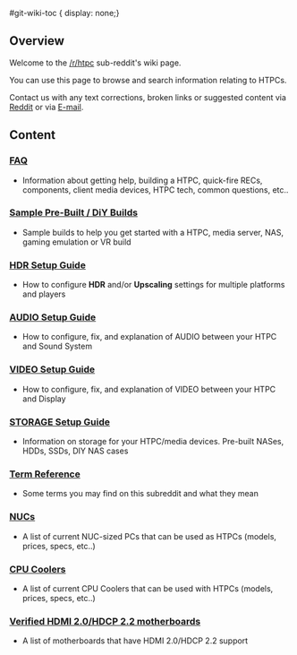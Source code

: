 #git-wiki-toc { display: none;}

## Overview

Welcome to the [/r/htpc](https://www.reddit.com/r/htpc) sub-reddit's wiki page.

You can use this page to browse and search information relating to HTPCs.

Contact us with any text corrections, broken links or suggested content via [Reddit](https://www.reddit.com/message/compose?to=/r/htpc) or via <a href="mailto:htpc-wiki@biacciconsulting.com">E-mail</a>.

## Content

### [FAQ](/wiki/faq) 
- Information about getting help, building a HTPC, quick-fire RECs, components, client media devices, HTPC tech, common questions, etc..

### [Sample Pre-Built / DiY Builds](/wiki/sample-builds) 
- Sample builds to help you get started with a HTPC, media server, NAS, gaming emulation or VR build

### [HDR Setup Guide](/wiki/hdr)
- How to configure **HDR** and/or **Upscaling** settings for multiple platforms and players

### [AUDIO Setup Guide](/wiki/audio)
- How to configure, fix, and explanation of AUDIO between your HTPC and Sound System

### [VIDEO Setup Guide](/wiki/video)
- How to configure, fix, and explanation of VIDEO between your HTPC and Display

### [STORAGE Setup Guide](/wiki/storage)
- Information on storage for your HTPC/media devices. Pre-built NASes, HDDs, SSDs, DIY NAS cases

### [Term Reference](/wiki/reference) 
- Some terms you may find on this subreddit and what they mean

### [NUCs](/wiki/nuc) 
- A list of current NUC-sized PCs that can be used as HTPCs (models, prices, specs, etc..)

### [CPU Coolers](/wiki/cpucoolers) 
- A list of current CPU Coolers that can be used with HTPCs (models, prices, specs, etc..)

### [Verified HDMI 2.0/HDCP 2.2 motherboards](/wiki/hdmi20) 
- A list of motherboards that have HDMI 2.0/HDCP 2.2 support

<!-- OLD LINKS - to get google to index us instead of old reddit-based wiki -->
<!-- /r/htpc/wiki -->
<!-- /r/htpc/wiki/faq -->
<!-- /r/htpc/wiki/sample-builds -->
<!-- /r/htpc/wiki/hdr -->
<!-- /r/htpc/wiki/audio -->
<!-- /r/htpc/wiki/video -->
<!-- /r/htpc/wiki/nas -->
<!-- /r/htpc/wiki/reference -->
<!-- /r/htpc/wiki/nuc -->
<!-- /r/htpc/wiki/cpucoolers -->
<!-- /r/htpc/wiki/hdmi20 -->

